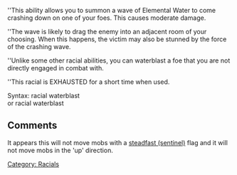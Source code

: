 ''This ability allows you to summon a wave of Elemental Water to come
crashing down on one of your foes. This causes moderate damage.

''The wave is likely to drag the enemy into an adjacent room of your
choosing. When this happens, the victim may also be stunned by the force
of the crashing wave.

''Unlike some other racial abilities, you can waterblast a foe that you
are not directly engaged in combat with.

''This racial is EXHAUSTED for a short time when used.

Syntax: racial waterblast <target> <direction>  
or racial waterblast <direction>

## Comments

It appears this will not move mobs with a [steadfast
(sentinel)](Sentinel_Mobs "wikilink") flag and it will not move mobs in
the 'up' direction.

[Category: Racials](Category:_Racials "wikilink")
